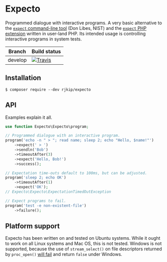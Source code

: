 Expecto
=======

Programmed dialogue with interactive programs. A very basic alternative to the
[`expect` command-line tool][man-expect] (Don Libes, NIST) and the
[`expect` PHP extension][php-expect] written in user-land PHP. Its intended
usage is controlling interactive programs in system tests.

[man-expect]: http://linux.die.net/man/1/expect
[php-expect]: http://php.net/manual/en/book.expect.php

| Branch  | Build status |
|---------|--------------|
| develop | [![Travis](https://travis-ci.org/rjkip/expecto.svg?branch=develop)](https://travis-ci.org/rjkip/expecto) |

## Installation

```shell-session
$ composer require --dev rjkip/expecto
```

## API

Examples explain it all.

```php
use function Expecto\Expecto\program;

// Programmed dialogue with an interactive program.
program('echo -n " > "; read name; sleep 2; echo "Hello, $name!"')
    ->expect(' > ')
    ->sendln('Bob')
    ->timeoutAfter(3)
    ->expect('Hello, Bob!')
    ->success();

// Expectation time-outs default to 100ms, but can be adjusted.
program('sleep 2; echo OK')
    ->timeoutAfter(1)
    ->expect('OK');
// Expecto\Expecto\ExpectationTimedOutException

// Expect programs to fail.
program('test -e non-existent-file')
    ->failure();
```

## Platform support

Expecto has been written on and tested on Ubuntu systems. While it ought to
work on all Linux systems and Mac OS, this is not tested. Windows is not
supported, because the use of `stream_select()` on file descriptors returned by
`proc_open()` [will fail][php-stream-select] and return `false` under Windows.

[php-stream-select]: http://php.net/manual/en/function.stream-select.php
